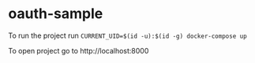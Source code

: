 # oauth-sample

To run the project run `CURRENT_UID=$(id -u):$(id -g) docker-compose up`

To open project go to http://localhost:8000
